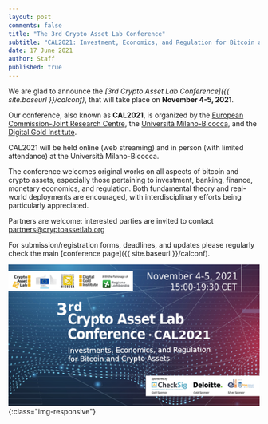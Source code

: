 ```yaml
---
layout: post
comments: false
title: "The 3rd Crypto Asset Lab Conference"
subtitle: "CAL2021: Investment, Economics, and Regulation for Bitcoin and Crypto Assets"
date: 17 June 2021
author: Staff
published: true
---
```


We are glad to announce the
_[3rd Crypto Asset Lab Conference]({{ site.baseurl }}/calconf)_,
that will take place on __November 4-5, 2021__.

Our conference, also known as __CAL2021__,
is organized by
the [European Commission-Joint Research Centre](https://ec.europa.eu/knowledge4policy/organisation/jrc-joint-research-centre_en),
the [Università Milano-Bicocca](https://www.unimib.it/), and
the [Digital Gold Institute](https://www.dgi.io).

CAL2021 will be held online (web streaming)
and in person (with limited attendance)
at the Università Milano-Bicocca.

The conference welcomes original
works on all aspects of bitcoin and crypto assets,
especially those pertaining to investment, banking, finance,
monetary economics, and regulation.
Both fundamental theory and real-world deployments are encouraged,
with interdisciplinary efforts being particularly appreciated.

Partners are welcome:
interested parties are invited to contact
[partners@cryptoassetlab.org](mailto:partners@cryptoassetlab.org)

For submission/registration forms, deadlines, and updates
please regularly check the main [conference page]({{ site.baseurl }}/calconf).

![CAL2021](/img/cal2021/cal2021.jpg){:class="img-responsive"}
